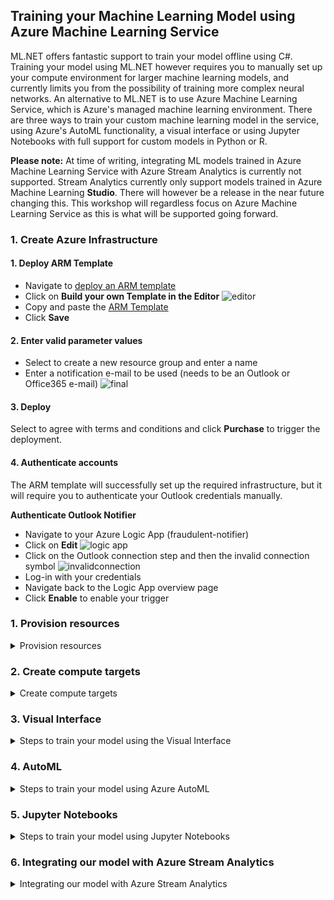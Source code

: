 ## Training your Machine Learning Model using Azure Machine Learning Service
ML.NET offers fantastic support to train your model offline using C#. Training your model using ML.NET however requires you to manually set up your compute environment for larger machine learning models, and currently limits you from the possibility of training more complex neural networks. An alternative to ML.NET is to use Azure Machine Learning Service, which is Azure's managed machine learning environment. There are three ways to train your custom machine learning model in the service, using Azure's AutoML functionality, a visual interface or using Jupyter Notebooks with full support for custom models in Python or R. 

**Please note:** At time of writing, integrating ML models trained in Azure Machine Learning Service with Azure Stream Analytics is currently not supported. Stream Analytics currently only support models trained in Azure Machine Learning **Studio**. There will however be a release in the near future changing this. This workshop will regardless focus on Azure Machine Learning Service as this is what will be supported going forward.

### 1. Create Azure Infrastructure
#### 1. Deploy ARM Template
- Navigate to [deploy an ARM template](https://portal.azure.com/#create/Microsoft.Template)
- Click on **Build your own Template in the Editor** ![editor](https://github.com/aslotte/mldotnet-real-time-data-streaming-workshop/blob/master/instructions/images/azure-custom-deploy.PNG) </br>
- Copy and paste the [ARM Template](https://github.com/aslotte/mldotnet-real-time-data-streaming-workshop/blob/master/src/real-time-data-streaming/deploy/pipeline-with-azureml.json)
- Click **Save**

#### 2. Enter valid parameter values
- Select to create a new resource group and enter a name
- Enter a notification e-mail to be used (needs to be an Outlook or Office365 e-mail)
![final](https://github.com/aslotte/mldotnet-real-time-data-streaming-workshop/blob/master/instructions/images/azure-custom-deploy-final.PNG) </br>

#### 3. Deploy
Select to agree with terms and conditions and click **Purchase** to trigger the deployment.

#### 4. Authenticate accounts
The ARM template will successfully set up the required infrastructure, but it will require you to authenticate your Outlook credentials manually.

**Authenticate Outlook Notifier**
- Navigate to your Azure Logic App (fraudulent-notifier)
- Click on **Edit** ![logic app](https://github.com/aslotte/mldotnet-real-time-data-streaming-workshop/blob/master/instructions/images/azure-edit-logic-app.png) </br>
- Click on the Outlook connection step and then the invalid connection symbol ![invalidconnection](https://github.com/aslotte/mldotnet-real-time-data-streaming-workshop/blob/master/instructions/images/azure-invalid-outlook.png) </br>
- Log-in with your credentials
- Navigate back to the Logic App overview page
- Click **Enable** to enable your trigger

### 1. Provision resources 
<details>
  <summary> Provision resources </summary>
  <p>
    
Before we can start to train our models, we need to provision our resources. Please follow the following [guide](https://github.com/aslotte/mldotnet-real-time-data-streaming-workshop/blob/master/instructions/part2-stream-azureml.md) which will provision both an Azure Machine Learning Service instance as well as streaming pipeline to integrate our models with.

</p>
</details>

### 2. Create compute targets
<details>
  <summary> Create compute targets </summary>
  <p>
    
Our machine learning models will be trained and deployed using various compute targets. Please follow the instructions below to create the compute targets needed throughout this section:

1. Navigate to the Azure Machine Learning Service in Azure.
2. In the left menu, select **Compute**

![compute](https://github.com/aslotte/mldotnet-real-time-data-streaming-workshop/blob/master/instructions/images/azure-ml-compute-1.PNG)
3. Create a **Machine Learning Compute** according to the image below

![compute](https://github.com/aslotte/mldotnet-real-time-data-streaming-workshop/blob/master/instructions/images/azure-ml-compute-ml-1.PNG)
4. Create a **Kubernetes compute** according to the image below

![compute](https://github.com/aslotte/mldotnet-real-time-data-streaming-workshop/blob/master/instructions/images/azure-ml-compute-kubernetes-1.PNG)

</p>
</details>

### 3. Visual Interface

<details>
  <summary> Steps to train your model using the Visual Interface </summary>
  <p>

- Navigate to the Azure Machine Learning Service in Azure.
- In the left menu, select **Visual Interface**
- Select **Launch visual interface**

This will open the Machine Learning workspace in which we can create experiments using a visual interface.
Feel free to navigate around to make yourself familiar with the surroundings. 

![Start](https://github.com/aslotte/mldotnet-real-time-data-streaming-workshop/blob/master/instructions/images/azure-ml-1.PNG)

#### Upload our data
The first thing we would like to do is to upload our data set. To this, click on the **New** button in the bottom-left corner. Select to **Upload from Local File**

![Start](https://github.com/aslotte/mldotnet-real-time-data-streaming-workshop/blob/master/instructions/images/azure-ml-2.PNG)

#### Create a new experiment
Once the dataset has been uploaded, click the **New** button once again and select to create a new **Blank Experiment**

![Start](https://github.com/aslotte/mldotnet-real-time-data-streaming-workshop/blob/master/instructions/images/azure-ml-3.PNG)

That should present you with the view below:
![Start](https://github.com/aslotte/mldotnet-real-time-data-streaming-workshop/blob/master/instructions/images/azure-ml-4.PNG)


### Setting up our experiment 
Use the left-most menu to set up our experiment. The visual interface functions such that you can drag and drop operations and connect them together in a training pipeline. 

The following operations are required
- The data source
- Select columns in data set (column indices 1-10)
- Split Data (0.7 split)
- Two-Class Boosted Decision Tree (set the maximum number of leaves to 10 and the learning rate to 0.1)
- Train Model (set the label-column to isFraud)
- Score Model
- Evaluate Model

The experiment should eventually look like:
![Start](https://github.com/aslotte/mldotnet-real-time-data-streaming-workshop/blob/master/instructions/images/azure-ml-5.PNG)

### Running your experiment
To run your experiment, simply click **Run** in the bottom task bar and select our previously created compute target called **experiment**
Training the model will take about 15 min.

### Evaluate your model
Once training has completed, right click on the **Evaluate Model** step and click to Visualize the Evaluation results
![Start](https://github.com/aslotte/mldotnet-real-time-data-streaming-workshop/blob/master/instructions/images/azure-ml-6.PNG)

We can see that our model generated by the Visual Interface have similar accuracy as the one generated by ML.NET, but not the same quality in terms of precision and recall. 

### Deploy model for consumption
To be able to integrate our ML model in to our data streaming pipeline, we would need to deploy it as a web service. 
To do so, please click the button **Create New Predictive Experiment** in the bottom right corner.

This will create a predictive experiment tab, with web inputs and outputs. To prepare the service for deployment, please click **Run**
This step will take about the same time to complete as the training step did.

![predictive](https://github.com/aslotte/mldotnet-real-time-data-streaming-workshop/blob/master/instructions/images/predictive-experiement-1.PNG)

Once building your web-service has completed, click **Deploy Web Service**

![predictive](https://github.com/aslotte/mldotnet-real-time-data-streaming-workshop/blob/master/instructions/images/predictive-experiement-2.PNG)

In the modal that appears, select the previously created compute **web-service** and click **Deploy**
![predictive](https://github.com/aslotte/mldotnet-real-time-data-streaming-workshop/blob/master/instructions/images/predictive-experiement-3.PNG)

</p>
</details>

### 4. AutoML
<details>
  <summary> Steps to train your model using Azure AutoML </summary>
  <p>
    
Similarly to ML.NET's AutoML functionality, Azure provides its own. This is a very neat functionality, as it allows you to get a jump start on training advanced model with little to no previous Machine Learning experience. 

### Upload our data
First thing we need to do before diving in to Azure AutoML is to upload our dataset to our storage account using the [Storage Explorer](https://azure.microsoft.com/en-us/features/storage-explorer/). There is a size limit uploading large files through the web interface, thus we have to reside to the storage explorer for our 450+ Mb file.  To do this, download and open the Azure Storage Explorer, navigate to your mlmodel storage account and upload the file to the container called model.

### Create a new experiment 

1. To create our first AutoML experiment, open the Azure Machine Learning Service in Azure and click on **Automated Machine Learning** to the left.

![automl1](https://github.com/aslotte/mldotnet-real-time-data-streaming-workshop/blob/master/instructions/images/azure-auto-ml-1.png)
    
2. Click **Create Experiment**
3. Enter an experiment name 
![automl1](https://github.com/aslotte/mldotnet-real-time-data-streaming-workshop/blob/master/instructions/images/azure-auto-ml-2.PNG)
4. Select the compute target named **experiment** previously created
5. Click **Next**
6. Select the storage account named **mlmodel**
7. Select the container named **model**
![automl1](https://github.com/aslotte/mldotnet-real-time-data-streaming-workshop/blob/master/instructions/images/azure-auto-ml-4.PNG)
8. Select the file data.csv which was uploaded in the previous step
9. Scroll down and select **isFraud** as the target column and classification as prediction task
![automl1](https://github.com/aslotte/mldotnet-real-time-data-streaming-workshop/blob/master/instructions/images/azure-auto-ml-5.PNG)
10. Expand the **Advanced Settings**
11. Set the training job time to 20 min and change the primary metric to norm_macro_recall
![automl1](https://github.com/aslotte/mldotnet-real-time-data-streaming-workshop/blob/master/instructions/images/azure-auto-ml-6.PNG)
12. Click **Start**

While this experiment is running, lets take a moment to reflect on why we changed primary metric from accuracy to recall. If you remember earlier in this workshop, we discussed the fact that the data is highly unbalanced, meaning that if the algorithm just guesses non-fraudulent on everything it will achieve a 99.8% accuracy. Although accuracy is important for us, achieving a higher recall (minimum number of false negatives) is crucial.

Once the run has completed, you can navigate to the result by
1. Selecting **Automated Machine Learning** in the left menu
2. Clicking on the run id for your run

If you scroll down, you'll both see a chart presenting the training metrics vs iterations as well as which models the AutoML algorithm has tried.

### Deploy model for consumption
Once we are happy with our model, we can deploy it to be consumed by an external service.

1. Click the button **Deploy Best Mode** in the top right corner

![automl1](https://github.com/aslotte/mldotnet-real-time-data-streaming-workshop/blob/master/instructions/images/azure-auto-ml-8.PNG)
2. In the pane that appears, enter a name for your deployment

![automl1](https://github.com/aslotte/mldotnet-real-time-data-streaming-workshop/blob/master/instructions/images/azure-auto-ml-9.PNG)
3. Click **Deploy**

  </p>
</details>  

### 5. Jupyter Notebooks
<details>
  <summary> Steps to train your model using Jupyter Notebooks </summary>
  <p>
    
The Visual interface and Azure AutoML offers options to train your custom ML model without too much previous knowledge in machine learning. If you would like complete control over the training process, as well as wanting to use Python based open-source libraries such as ScikitLearn, Pandas and Numpy, Azure offers the option to provision Jupyter Notebook VMs. This allows you to create your own notebook and attach and run operations in Kubernetes clusters. 
    
To start training your model, please do the following:
1. Navigate to your Azure Machine Learning Service in Azure
2. In the menu to the left, click Notebooks VMs
3. Click **New** to create a new Jupyter VM
4. Provide the machine with a new name and click create
5. Once created, start the VM
6. Once started, click **JupyterLab**

This will take you to the Jupyter environment hosted on your VM.

In the notebook we will learn how to train a simple classifier using Sklearn.
We will deploy our model to a Docker image in an Azure Container Instance as well as output the model as .pkl file and in the ONNX open standard for use in e.g. ML.NET

In Jupyter lab:
1. Upload our data file
2. Upload the following [Jupyter Notebook](https://github.com/aslotte/mldotnet-real-time-data-streaming-workshop/blob/master/src/machine-learning/jupyter/jupytervm/fraudulent-transactions.ipynb)
  
Run and explore the Notebook.

  </p>
</details>  

### 6. Integrating our model with Azure Stream Analytics
<details>
  <summary> Integrating our model with Azure Stream Analytics </summary>
  <p>
    As stated earlier, Azure Stream Analytics currently do not support the new Azure Machine Learning Service. However, this is on the roadmap and will be supported in the near future. As such, we will be describing the generic steps to perform the integration when available
    
   #### Add an ML function Azure Stream Analytics
   1. Navigate to your Stream Analytics Job
   2. In the menu to the left, click **Functions**
   3. In the top left corner, click Add => Azure ML
   
   ![addfunction](https://github.com/aslotte/mldotnet-real-time-data-streaming-workshop/blob/master/instructions/images/add-ml-function.png) 
   4. In the pane that appears, select the deployed ML model/service and enter a name (this name will be used in your query)
   5. Once the function has been added, you can call the function from you query, e.g. isFraudulant(input.text)
  </p>
</details> 

